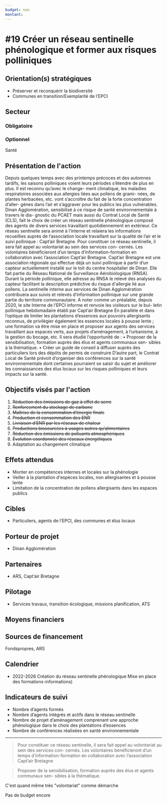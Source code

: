 ```yaml
---
budget: non
montant:
---
```


# #19 Créer un réseau sentinelle phénologique et former aux risques polliniques

## Orientation(s) stratégiques

- Préserver et reconquérir la biodiversité
- Communes en transition/Exemplarité de l’EPCI

## Secteur
### Obligatoire



### Optionnel

Santé

## Présentation de l'action

Depuis quelques temps avec des printemps précoces et des automnes tardifs, les saisons polliniques voient leurs périodes s’étendre de plus en plus. Il est reconnu qu’avec le change- ment climatique, les maladies respiratoires associées aux allergies liées aux pollens de grami- nées, de plantes herbacées, etc. vont s’accroître du fait de la forte concentration d’aller- gènes dans l’air et s’aggraver pour les publics les plus vulnérables.
Dinan Agglomération, sensibilisé à ce risque de santé environnementale à travers le dia- gnostic du PCAET mais aussi du Contrat Local de Santé (CLS), fait le choix de créer un réseau sentinelle phénologique composé des agents de divers services travaillant quotidiennement en extérieur.
Ce réseau sentinelle sera animé à l’interne et relaiera les informations recueillies auprès de l’association locale travaillant sur la qualité de l’air et le suivi pollinique : Capt’air Bretagne.
Pour constituer ce réseau sentinelle, il sera fait appel au volontariat au sein des services con- cernés. Les volontaires bénéficieront d’un temps d’information-formation en collaboration avec l’association Capt’air Bretagne.
Capt’air Bretagne est une association régionale qui effectue déjà un suivi pollinique à partir d’un capteur actuellement installé sur le toit du centre hospitalier de Dinan. Elle fait partie du Réseau National de Surveillance Aérobiologique (RNSA). Durant la période pollinique, elle adresse au RNSA le relevé des analyses du capteur facilitant la description prédictive du risque d'allergie lié aux pollens.
La sentinelle interne aux services de Dinan Agglomération contribuera aux suivis et relevés d’information pollinique sur une grande partie du territoire communautaire. A noter comme un préalable, depuis 2020, le site Interne de l’EPCI informe et renvoie les visiteurs sur le bul- letin pollinique hebdomadaire établi par Capt’air Bretagne
En parallèle et dans l’optique de limiter les plantations d’essences aux pouvoirs allergisants
reconnus, de privilégier également les essences locales à pousse lente ; une formation va être mise en place et proposer aux agents des services travaillant aux espaces verts, aux projets d’aménagement, à l’urbanisme, à la gestion du bocage, etc.
Il sera étudié l’opportunité de :
• Proposer de la sensibilisation, formation auprès des élus et agents communaux sen- sibles à la thématique.
• Créer un guide de conseil à diffuser auprès des particuliers lors des dépôts de permis de construire
D’autre part, le Contrat Local de Santé prévoit d’organiser des conférences sur la santé environnementale dont certaines pourraient se saisir du sujet et améliorer les connaissances des élus locaux sur les risques polliniques et leurs impacts sur la santé.

## Objectifs visés par l'action


1. ~~Réduction des émissions de gaz à effet de serre~~
2. ~~Renforcement du stockage de carbone~~
3. ~~Maîtrise de la consommation d’énergie finale~~
4. ~~Production et consommation des ENR~~
5. ~~Livraison d’ENR par les réseaux de chaleur~~
6. ~~Productions biosourcées à usages autres qu’alimentaires~~
7. ~~Réduction des émissions de polluants atmosphériques~~
8. ~~Évolution coordonnée des réseaux énergétiques~~
9. Adaptation au changement climatique


## Effets attendus

- Monter en compétences internes et locales sur la phénologie
- Veiller à la plantation d'espèces locales, non allergisantes et à pousse lente
- Limitation de la concentration de pollens allergisants dans les espaces publics


## Cibles

- Particuliers, agents de l’EPCI, des communes et élus locaux

## Porteur de projet

- Dinan Agglomération

## Partenaires

- ARS, Capt’air Bretagne

## Pilotage

- Services travaux, transition écologique, missions planification, ATS

## Moyens financiers



## Sources de financement

Fondspropres, ARS

## Calendrier

- 2022-2026 Création du réseau sentinelle phénologique Mise en place des formations-informations)

## Indicateurs de suivi

- Nombre d’agents formés
- Nombre d’agents intégrés et actifs dans le réseau sentinelle
- Nombre de projet d’aménagement comprenant une approche phénologique dans le choix des plantations d’essences
- Nombre de conférences réalisées en santé environnementale

---
> Pour constituer ce réseau sentinelle, il sera fait appel au volontariat au sein des services con- cernés. Les volontaires bénéficieront d’un temps d’information-formation en collaboration avec l’association Capt’air Bretagne

> Proposer de la sensibilisation, formation auprès des élus et agents communaux sen- sibles à la thématique.

C'est quand même très "volontariat" comme démarche

Pas de budget encore
